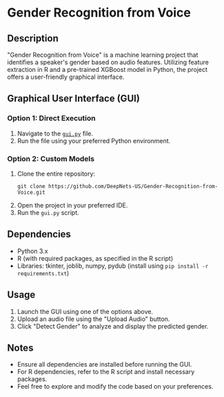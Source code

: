 # Gender Recognition from Voice

## Description
"Gender Recognition from Voice" is a machine learning project that identifies a speaker's gender based on audio features. Utilizing feature extraction in R and a pre-trained XGBoost model in Python, the project offers a user-friendly graphical interface.

## Graphical User Interface (GUI)

### Option 1: Direct Execution
1. Navigate to the [`gui.py`](https://github.com/DeepNets-US/Gender-Recognition-from-Voice/blob/main/gui.py) file.
2. Run the file using your preferred Python environment.

### Option 2: Custom Models
1. Clone the entire repository:
   ```
   git clone https://github.com/DeepNets-US/Gender-Recognition-from-Voice.git
   ```
2. Open the project in your preferred IDE.
3. Run the `gui.py` script.

## Dependencies
- Python 3.x
- R (with required packages, as specified in the R script)
- Libraries: tkinter, joblib, numpy, pydub (install using `pip install -r requirements.txt`)

## Usage
1. Launch the GUI using one of the options above.
2. Upload an audio file using the "Upload Audio" button.
3. Click "Detect Gender" to analyze and display the predicted gender.

## Notes
- Ensure all dependencies are installed before running the GUI.
- For R dependencies, refer to the R script and install necessary packages.
- Feel free to explore and modify the code based on your preferences.
